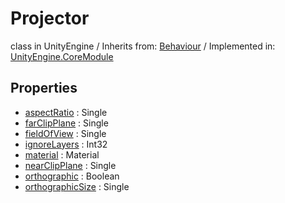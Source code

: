 # Projector
class in UnityEngine
 / Inherits from: <a href="https://docs.unity3d.com/6000.0/Documentation/ScriptReference/Behaviour.html">Behaviour</a> / Implemented in: <a href="https://docs.unity3d.com/6000.0/Documentation/ScriptReference/UnityEngine.CoreModule.html">UnityEngine.CoreModule</a>

## Properties
- <a href="https://docs.unity3d.com/6000.0/Documentation/ScriptReference/Projector-aspectRatio.html">aspectRatio</a> : Single
- <a href="https://docs.unity3d.com/6000.0/Documentation/ScriptReference/Projector-farClipPlane.html">farClipPlane</a> : Single
- <a href="https://docs.unity3d.com/6000.0/Documentation/ScriptReference/Projector-fieldOfView.html">fieldOfView</a> : Single
- <a href="https://docs.unity3d.com/6000.0/Documentation/ScriptReference/Projector-ignoreLayers.html">ignoreLayers</a> : Int32
- <a href="https://docs.unity3d.com/6000.0/Documentation/ScriptReference/Projector-material.html">material</a> : Material
- <a href="https://docs.unity3d.com/6000.0/Documentation/ScriptReference/Projector-nearClipPlane.html">nearClipPlane</a> : Single
- <a href="https://docs.unity3d.com/6000.0/Documentation/ScriptReference/Projector-orthographic.html">orthographic</a> : Boolean
- <a href="https://docs.unity3d.com/6000.0/Documentation/ScriptReference/Projector-orthographicSize.html">orthographicSize</a> : Single
